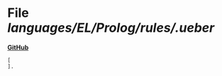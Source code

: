 # File _languages/EL/Prolog/rules/.ueber_
**[GitHub](https://github.com/softlang/yas/blob/master/languages/EL/Prolog/rules/.ueber)**
```
[
].

```
